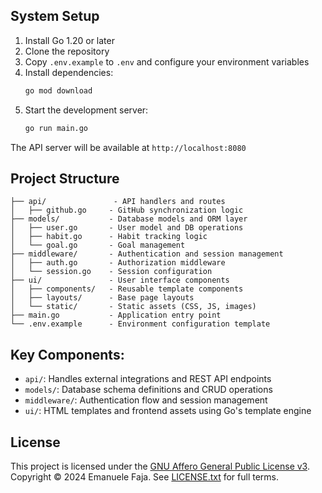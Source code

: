 ## System Setup

1. Install Go 1.20 or later
2. Clone the repository
3. Copy `.env.example` to `.env` and configure your environment variables
4. Install dependencies:
   ```bash
   go mod download
   ```
5. Start the development server:
   ```bash
   go run main.go
   ```

The API server will be available at `http://localhost:8080`


## Project Structure

```
├── api/               - API handlers and routes
│   ├── github.go     - GitHub synchronization logic
├── models/           - Database models and ORM layer
│   ├── user.go       - User model and DB operations
│   ├── habit.go      - Habit tracking logic
│   └── goal.go       - Goal management
├── middleware/       - Authentication and session management
│   ├── auth.go       - Authorization middleware
│   └── session.go    - Session configuration
├── ui/               - User interface components
│   ├── components/   - Reusable template components
│   ├── layouts/      - Base page layouts
│   └── static/       - Static assets (CSS, JS, images)
├── main.go           - Application entry point
└── .env.example      - Environment configuration template
```

## Key Components:
- `api/`: Handles external integrations and REST API endpoints
- `models/`: Database schema definitions and CRUD operations
- `middleware/`: Authentication flow and session management
- `ui/`: HTML templates and frontend assets using Go's template engine


## License

This project is licensed under the [GNU Affero General Public License v3](LICENSE.txt).  
Copyright © 2024 Emanuele Faja. See [LICENSE.txt](LICENSE.txt) for full terms.
